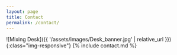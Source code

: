 ```yaml
---
layout: page
title: Contact
permalink: /contact/
---
```

![Mixing Desk]({{ '/assets/images/Desk_banner.jpg' | relative_url }}){:class="img-responsive"}
{% include contact.md %}